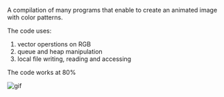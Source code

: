 A compilation of many programs that enable to create an animated image with color patterns. 

The code uses: 
1. vector operstions on RGB
2. queue and heap manipulation
3. local file writing, reading and accessing

The code works at 80%


![gif](https://github.com/Kamakura-shi/School_Project_1-GIF_Generation/assets/116925402/00da3ad3-664f-4e84-a922-19f88c25de2f)
